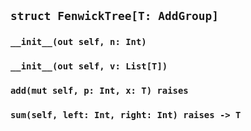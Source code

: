 ## `struct FenwickTree[T: AddGroup]`

### `__init__(out self, n: Int)`

### `__init__(out self, v: List[T])`

### `add(mut self, p: Int, x: T) raises`

### `sum(self, left: Int, right: Int) raises -> T`
